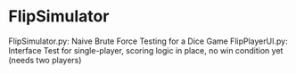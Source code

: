# FlipSimulator
FlipSimulator.py: Naive Brute Force Testing for a Dice Game
FlipPlayerUI.py: Interface Test for single-player, scoring logic in place, no win condition yet (needs two players)
